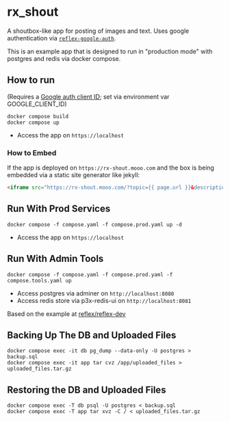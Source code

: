 # rx_shout

A shoutbox-like app for posting of images and text. Uses google authentication via
[`reflex-google-auth`](https://github.com/martinxu9/reflex-google-auth).

This is an example app that is designed to run in "production mode"
with postgres and redis via docker compose.

## How to run

(Requires a [Google auth client ID](https://reflex.dev/blog/2023-10-25-implementing-sign-in-with-google/#create-a-google-oauth-client-id);
set via environment var GOOGLE_CLIENT_ID)

```shell
docker compose build
docker compose up
```

* Access the app on `https://localhost`

### How to Embed

If the app is deployed on `https://rx-shout.mooo.com` and the box is being embedded via
a static site generator like jekyll:

```html
<iframe src="https://rx-shout.mooo.com/?topic={{ page.url }}&description={{ page.title }}" style="width: 100%; height: 600px; overflow-x: hidden"></iframe>
```

## Run With Prod Services

```shell
docker compose -f compose.yaml -f compose.prod.yaml up -d
```

* Access the app on `https://localhost`

## Run With Admin Tools

```shell
docker compose -f compose.yaml -f compose.prod.yaml -f compose.tools.yaml up
```

* Access postgres via adminer on `http://localhost:8080`
* Access redis store via p3x-redis-ui on `http://localhost:8081`

Based on the example at [reflex/reflex-dev](https://github.com/reflex-dev/reflex/tree/main/docker-example)

## Backing Up The DB and Uploaded Files

```shell
docker compose exec -it db pg_dump --data-only -U postgres > backup.sql
docker compose exec -it app tar cvz /app/uploaded_files > uploaded_files.tar.gz
```

## Restoring the DB and Uploaded Files

```shell
docker compose exec -T db psql -U postgres < backup.sql
docker compose exec -T app tar xvz -C / < uploaded_files.tar.gz
```